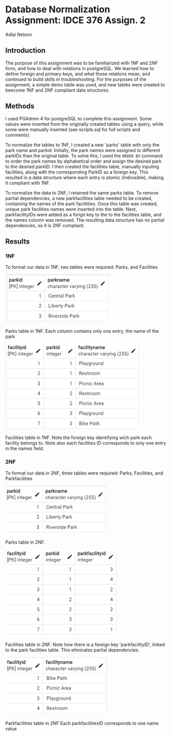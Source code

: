 # Database Normalization Assignment: IDCE 376 Assign. 2
Adlai Nelson 


## Introduction

The purpose of this assignment was to be familiarized with 1NF and 2NF form, and how to deal with relations in postgreSQL. 
We learned how to define foreign and primary keys, and what those relations mean, and continued to build skills in troubleshooting.
For the purposes of the assignment, a simple demo table was used, and new tables were created to beecome 1NF and 2NF compliant data structures.

## Methods

I used PGAdmin 4 for postgreSQL to complete this assignment. 
Some values were inserted from the originally created tables using a query, while some were manually inserted
(see scripts.sql for full scripts and comments).

To normalize the tables to 1NF, I created a new 'parks' table with only the park name and parkid. 
Initially, the park names were assigned to different parkIDs than the original table. To solve this, 
I used the `ORDER BY` command to order the park names by alphabetical order and assign the desired park to the desired parkID. 
I then created the facilities table, manually inputing facilities, along with the corresponding ParkID as a foreign key. 
This resulted in a data structure where each entry is atomic (indivisible), making it compliant with 1NF.

To normalize the data to 2NF, I retained the same parks table. 
To remove partial dependencies, a new parkfacilities table needed to be created, containing the names of the park faciltities. 
Once this table was created, unique park facilities names were inserted into the table. 
Next, parkfacilityIDs were added as a forign key to the to the facilities table, and the names column was removed.
The resulting data structure has no partial dependencies, so it is 2NF compliant.

## Results

### 1NF
To format our data in 1NF, two tables were required: Parks, and Facilities

![Parks table in 1NF](/Figures/parks-1nf.png)

Parks table in 1NF. Each column contains only one entry, the name of the park

![Facilities table in 1NF](/Figures/facilities-1nf.png)

Facilities table in 1NF. Note the foreign key identifying wich park each facility belongs to. Note also each facilities ID corresponds to only one entry in the names field.

### 2NF
To format our data in 2NF, three tables were required: Parks, Facilities, and Parkfacilities

![Parks table in 2NF](/Figures/parks-2nf.png)

Parks table in 2NF. 

![Facilities table in 2NF](/Figures/facilities-2nf.png)

Facilities table in 2NF. Note how there is a foreign key 'parkfacilityID', linked to the park facilities table. This eliminates partial dependencies.

![Parkfacilities table in 2NF](/Figures/parkfacilities-2nf.png)

Parkfacilities table in 2NF Each parkfacilitiesID corresponds to one name value
